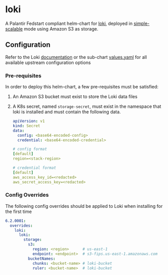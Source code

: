 # loki

A Palantir Fedstart compliant helm-chart for [loki](https://github.com/grafana/loki), deployed in [simple-scalable](https://grafana.com/docs/loki/latest/get-started/deployment-modes/#simple-scalable) mode using Amazon S3 as storage.

## Configuration

Refer to the Loki [documentation](https://grafana.com/docs/loki/next/setup/install/helm/reference/) or the sub-chart [values.yaml](./charts/loki/values.yaml) for all available upstream configuration options

### Pre-requisites

In order to deploy this helm-chart, a few pre-requisites must be satisfied:

1. An Amazon S3 bucket must exist to store the Loki data files
2. A K8s secret, named `storage-secret`, must exist in the namespace that loki is installed and must contain the following data.

   ```yaml
   apiVersion: v1
   kind: Secret
   data:
     config: <base64-encoded-config>
     credential: <base64-encoded-credential>
   ```

   ```yaml
   # config format
   [default]
   region=<stack-region>
   ```

   ```yaml
   # credential format
   [default]
   aws_access_key_id=<redacted>
   aws_secret_access_key=<redacted>
   ```

### Config Overrides

The following config overrides should be applied to Loki when installing for the first time

```yaml
6.2.0001:
  overrides:
    loki:
      loki:
        storage:
          s3:
            region: <region>      # us-east-1
            endpoint: <endpoint>  # s3-fips.us-east-1.amazonaws.com
          bucketNames:
            chunks: <bucket-name> # loki-bucket
            ruler: <bucket-name>  # loki-bucket
```
